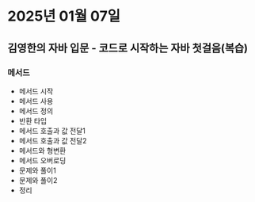 # 2025년 01월 07일

## 김영한의 자바 입문 - 코드로 시작하는 자바 첫걸음(복습)

### 메서드

- 메서드 시작
- 메서드 사용
- 메서드 정의
- 반환 타입
- 메서드 호출과 값 전달1
- 메서드 호출과 값 전달2
- 메서드와 형변환
- 메서드 오버로딩
- 문제와 풀이1
- 문제와 풀이2
- 정리

